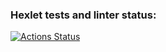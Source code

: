 ### Hexlet tests and linter status:
[![Actions Status](https://github.com/R1zd1ch/frontend-project-44/actions/workflows/hexlet-check.yml/badge.svg)](https://github.com/R1zd1ch/frontend-project-44/actions)